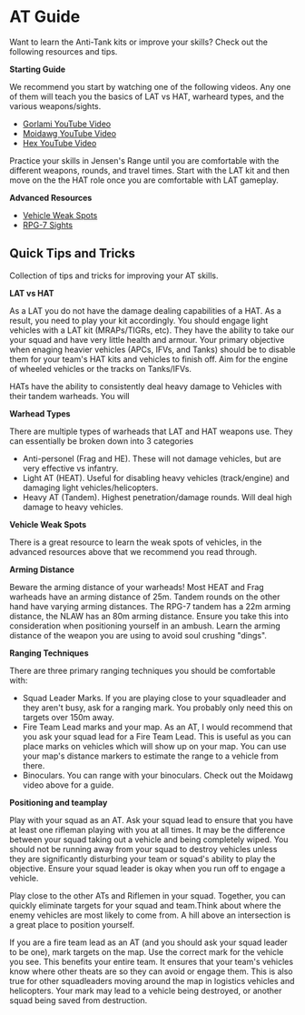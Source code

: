 # AT Guide

Want to learn the Anti-Tank kits or improve your skills? Check out the following resources and tips.

**Starting Guide**

We recommend you start by watching one of the following videos. Any one of them will teach you the basics of LAT vs HAT, warheard types, and the various weapons/sights.

- [Gorlami YouTube Video](https://www.youtube.com/watch?v=l121EXuyIn4)
- [Moidawg YouTube Video](https://www.youtube.com/watch?v=fqKCWuPEJg4)
- [Hex YouTube Video](https://www.youtube.com/watch?v=KeX4lqLHDCg)

Practice your skills in Jensen's Range until you are comfortable with the different weapons, rounds, and travel times. Start with the LAT kit and then move on the the HAT role once you are comfortable with LAT gameplay.

**Advanced Resources**

- [Vehicle Weak Spots](https://steamcommunity.com/sharedfiles/filedetails/?id=2179115153)
- [RPG-7 Sights](https://www.reddit.com/r/joinsquad/comments/d1qcgl/guide_how_to_aim_rpg7_tandem/)

## Quick Tips and Tricks

Collection of tips and tricks for improving your AT skills.

**LAT vs HAT**

As a LAT you do not have the damage dealing capabilities of a HAT. As a result, you need to play your kit accordingly. You should engage light vehicles with a LAT kit (MRAPs/TIGRs, etc). They have the ability to take our your squad and have very little health and armour. Your primary objective when enaging heavier vehicles (APCs, IFVs, and Tanks) should be to disable them for your team's HAT kits and vehicles to finish off. Aim for the engine of wheeled vehicles or the tracks on Tanks/IFVs.

HATs have the ability to consistently deal heavy damage to Vehicles with their tandem warheads. You will

**Warhead Types**

There are multiple types of warheads that LAT and HAT weapons use. They can essentially be broken down into 3 categories

- Anti-personel (Frag and HE). These will not damage vehicles, but are very effective vs infantry.
- Light AT (HEAT). Useful for disabling heavy vehicles (track/engine) and damaging light vehicles/helicopters.
- Heavy AT (Tandem). Highest penetration/damage rounds. Will deal high damage to heavy vehicles.

**Vehicle Weak Spots**

There is a great resource to learn the weak spots of vehicles, in the advanced resources above that we recommend you read through.

**Arming Distance**

Beware the arming distance of your warheads! Most HEAT and Frag warheads have an arming distance of 25m. Tandem rounds on the other hand have varying arming distances. The RPG-7 tandem has a 22m arming distance, the NLAW has an 80m arming distance. Ensure you take this into consideration when positioning yourself in an ambush. Learn the arming distance of the weapon you are using to avoid soul crushing "dings".

**Ranging Techniques**

There are three primary ranging techniques you should be comfortable with:

- Squad Leader Marks. If you are playing close to your squadleader and they aren't busy, ask for a ranging mark. You probably only need this on targets over 150m away.
- Fire Team Lead marks and your map. As an AT, I would recommend that you ask your squad lead for a Fire Team Lead. This is useful as you can place marks on vehicles which will show up on your map. You can use your map's distance markers to estimate the range to a vehicle from there.
- Binoculars. You can range with your binoculars. Check out the Moidawg video above for a guide.

**Positioning and teamplay**

Play with your squad as an AT. Ask your squad lead to ensure that you have at least one rifleman playing with you at all times. It may be the difference between your squad taking out a vehicle and being completely wiped. You should not be running away from your squad to destroy vehicles unless they are significantly disturbing your team or squad's ability to play the objective. Ensure your squad leader is okay when you run off to engage a vehicle.

Play close to the other ATs and Riflemen in your squad. Together, you can quickly eliminate targets for your squad and team.Think about where the enemy vehicles are most likely to come from. A hill above an intersection is a great place to position yourself.

If you are a fire team lead as an AT (and you should ask your squad leader to be one), mark targets on the map. Use the correct mark for the vehicle you see. This benefits your entire team. It ensures that your team's vehicles know where other theats are so they can avoid or engage them. This is also true for other squadleaders moving around the map in logistics vehicles and helicopters. Your mark may lead to a vehicle being destroyed, or another squad being saved from destruction.
